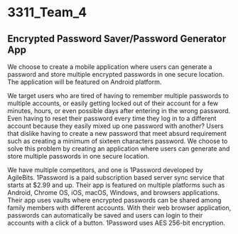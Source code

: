 # 3311_Team_4

##  Encrypted Password Saver/Password Generator App

 

We choose to create a mobile application where users can generate a password and store multiple encrypted passwords in one secure location. The application will be featured on Android platform. 

We target users who are tired of having to remember multiple passwords to multiple accounts, or easily getting locked out of their account for a few minutes, hours, or even possible days after entering in the wrong password. Even having to reset their password every time they log in to a different account because they easily mixed up one password with another?  Users that dislike having to create a new password that meet absurd requirement such as creating a minimum of sixteen characters password. We choose to solve this problem by creating an application where users can generate and store multiple passwords in one secure location.

We have multiple competitors, and one is 1Password developed by AgileBits. 1Password is a paid subscription based server sync service that starts at $2.99 and up. Their app is featured on multiple platforms such as Android, Chrome OS, iOS, macOS, Windows, and browsers applications. Their app uses vaults where encrypted passwords can be shared among family members with different accounts. With their web browser application, passwords can automatically be saved and users can login to their accounts with a click of a button. 1Password uses AES 256-bit encryption.
